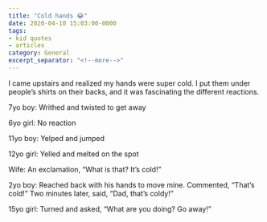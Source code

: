 ```yaml
---
title: "Cold hands 😂"
date: 2020-04-10 15:03:00-0000
tags:
- kid quotes
- articles
category: General
excerpt_separator: "<!--more-->"
---
```


I came upstairs and realized my hands were super cold. I put them under people’s shirts on their backs, and it was fascinating the different reactions.

7yo boy: Writhed and twisted to get away

6yo girl: No reaction

11yo boy: Yelped and jumped

12yo girl: Yelled and melted on the spot

Wife: An exclamation, “What is that? It’s cold!”

2yo boy: Reached back with his hands to move mine. Commented, “That’s cold!” Two minutes later, said, “Dad, that’s coldy!”

15yo girl: Turned and asked, “What are you doing? Go away!”
<!--more-->